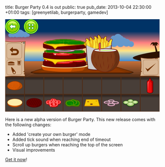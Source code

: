 title: Burger Party 0.4 is out
public: true
pub_date: 2013-10-04 22:30:00 +01:00
tags: [greenyetilab, burgerparty, gamedev]

[![Create your own burger](thumb-create-own-burger.png)](create-own-burger.png)

Here is a new alpha version of Burger Party. This new release comes with the following changes:

- Added 'create your own burger' mode
- Added tick sound when reaching end of timeout
- Scroll up burgers when reaching the top of the screen
- Visual improvements

[Get it now](/projects/burgerparty)!
